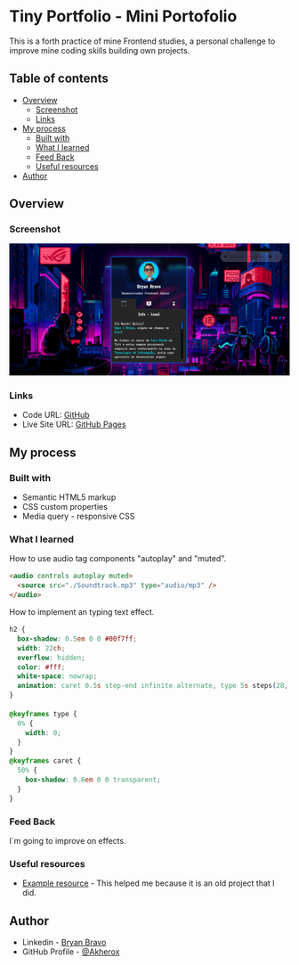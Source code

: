 # Tiny Portfolio - Mini Portofolio

This is a forth practice of mine Frontend studies, a personal challenge to improve mine coding skills building own projects.

## Table of contents

- [Overview](#overview)
  - [Screenshot](#screenshot)
  - [Links](#links)
- [My process](#my-process)
  - [Built with](#built-with)
  - [What I learned](#what-i-learned)
  - [Feed Back](#feed-back)
  - [Useful resources](#useful-resources)
- [Author](#author)

## Overview

### Screenshot

![](/src/imagens/screenshot.png)

### Links

- Code URL: [GitHub](https://github.com/Akherox/tiny-portfolio)
- Live Site URL: [GitHub Pages](https://akherox.github.io/tiny-portfolio/)

## My process

### Built with

- Semantic HTML5 markup
- CSS custom properties
- Media query - responsive CSS

### What I learned

How to use audio tag components "autoplay" and "muted".

```html
<audio controls autoplay muted>
  <source src="./Soundtrack.mp3" type="audio/mp3" />
</audio>
```

How to implement an typing text effect.

```css
h2 {
  box-shadow: 0.5em 0 0 #00f7ff;
  width: 22ch;
  overflow: hidden;
  color: #fff;
  white-space: nowrap;
  animation: caret 0.5s step-end infinite alternate, type 5s steps(28, end);
}

@keyframes type {
  0% {
    width: 0;
  }
}
@keyframes caret {
  50% {
    box-shadow: 0.6em 0 0 transparent;
  }
}
```

### Feed Back

I`m going to improve on effects.

### Useful resources

- [Example resource](https://github.com/Akherox/demon-slayer-slider) - This helped me because it is an old project that I did.

## Author

- Linkedin - [Bryan Bravo](https://www.linkedin.com/in/alex-bravo-008-mk)
- GitHub Profile - [@Akherox](https://github.com/Akherox)
